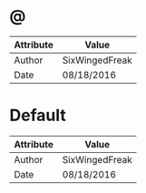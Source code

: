 # @
| Attribute | Value |
| ---  | ---     |
| Author | SixWingedFreak |
| Date | 08/18/2016 |
# Default
| Attribute | Value |
| ---  | ---     |
| Author | SixWingedFreak |
| Date | 08/18/2016 |
